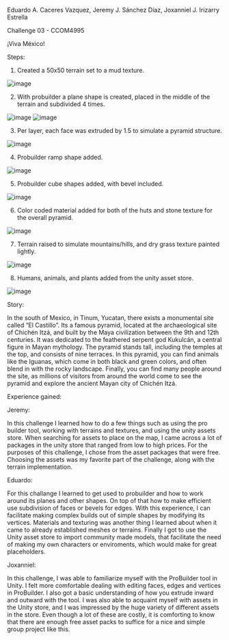 Eduardo A. Caceres Vazquez, Jeremy J. Sánchez Díaz, Joxanniel J. Irizarry Estrella

Challenge 03 - CCOM4995

¡Viva México!

Steps:

1. Created a 50x50 terrain set to a mud texture.

![image](https://github.com/user-attachments/assets/c9f9320c-32ad-4f99-b924-aa4f66e66407)

2. With probuilder a plane shape is created, placed in the middle of the terrain and subdivided 4 times.

![image](https://github.com/user-attachments/assets/76bd29b9-d687-4a4f-815d-d6f430d5d0c6)
![image](https://github.com/user-attachments/assets/156c96c9-92be-44e5-8e62-9339ca0eaddb)

3. Per layer, each face was extruded by 1.5 to simulate a pyramid structure.

![image](https://github.com/user-attachments/assets/5e7b7ab5-5291-4431-8c6a-73d4809c59be)

4. Probuilder ramp shape added.

![image](https://github.com/user-attachments/assets/73b38ae4-67f2-4a98-a391-bd52a32a0405)

5. Probuilder cube shapes added, with bevel included.

![image](https://github.com/user-attachments/assets/ea82b62f-63c6-4179-ae10-e9ecbf29ea5c)

6. Color coded material added for both of the huts and stone texture for the overall pyramid.

![image](https://github.com/user-attachments/assets/ec94e476-c046-4554-97e8-68b556343ff2)

7. Terrain raised to simulate mountains/hills, and dry grass texture painted lightly.

![image](https://github.com/user-attachments/assets/1043b11c-fc8c-42aa-b725-9646f7f0dbfd)

8. Humans, animals, and plants added from the unity asset store.

![image](https://github.com/user-attachments/assets/d4aace8f-ba32-48bd-a739-bc7017a6a86d)

Story:

In the south of Mexico, in Tinum, Yucatan, there exists a monumental site called “El Castillo”. Its a famous pyramid, located at the archaeological site of Chichén Itzá, and built by the Maya civilization between the 9th and 12th centuries. It was dedicated to the feathered serpent god Kukulcán, a central figure in Mayan mythology. The pyramid stands tall, including the temples at the top, and consists of nine terraces. In this pyramid, you can find animals like the Iguanas, which come in both black and green colors, and often blend in with the rocky landscape. Finally, you can find many people around the site, as millions of visitors from around the world come to see the pyramid and explore the ancient Mayan city of Chichén Itzá.

Experience gained:

Jeremy:

In this challenge I learned how to do a few things such as using the pro builder tool, working with terrains and textures, and using the unity assets store. When searching for assets to place on the map, I came across a lot of packages in the unity store that ranged from low to high prices. For the purposes of this challenge, I chose from the asset packages that were free. Choosing the assets was my favorite part of the challenge, along with the terrain implementation.

Eduardo:

For this challange I learned to get used to probuilder and how to work around its planes and other shapes. On top of that how to make efficient use subdivision of faces or bevels for edges. With this experience, I can facilitate making complex builds out of simple shapes by modifying its vertices. Materials and texturing was another thing I learned about when it came to already established meshes or terrains. Finally I got to use the Unity asset store to import community made models, that facilitate the need of making my own characters or enviroments, which would make for great placeholders.


Joxanniel:

In this challenge, I was able to familiarize myself with the ProBuilder tool in Unity. I felt more comfortable dealing with editing faces, edges and vertices in ProBuilder. I also got a basic understanding of how you extrude inward and outward with the tool. I was also able to acquaint myself with assets in the Unity store, and I was impressed by the huge variety of different assets in the store. Even though a lot of these are costly, it is comforting to know that there are enough free asset packs to suffice for a nice and simple group project like this.
